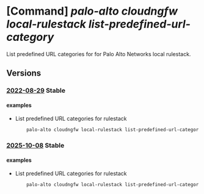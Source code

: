 # [Command] _palo-alto cloudngfw local-rulestack list-predefined-url-category_

List predefined URL categories for for Palo Alto Networks local rulestack.

## Versions

### [2022-08-29](/Resources/mgmt-plane/L3N1YnNjcmlwdGlvbnMve30vcmVzb3VyY2Vncm91cHMve30vcHJvdmlkZXJzL3BhbG9hbHRvbmV0d29ya3MuY2xvdWRuZ2Z3L2xvY2FscnVsZXN0YWNrcy97fS9saXN0cHJlZGVmaW5lZHVybGNhdGVnb3JpZXM=/2022-08-29.xml) **Stable**

<!-- mgmt-plane /subscriptions/{}/resourcegroups/{}/providers/paloaltonetworks.cloudngfw/localrulestacks/{}/listpredefinedurlcategories 2022-08-29 -->

#### examples

- List predefined URL categories for rulestack
    ```bash
        palo-alto cloudngfw local-rulestack list-predefined-url-category -g MyResourceGroup -n MyLocalRulestacks
    ```

### [2025-10-08](/Resources/mgmt-plane/L3N1YnNjcmlwdGlvbnMve30vcmVzb3VyY2Vncm91cHMve30vcHJvdmlkZXJzL3BhbG9hbHRvbmV0d29ya3MuY2xvdWRuZ2Z3L2xvY2FscnVsZXN0YWNrcy97fS9saXN0cHJlZGVmaW5lZHVybGNhdGVnb3JpZXM=/2025-10-08.xml) **Stable**

<!-- mgmt-plane /subscriptions/{}/resourcegroups/{}/providers/paloaltonetworks.cloudngfw/localrulestacks/{}/listpredefinedurlcategories 2025-10-08 -->

#### examples

- List predefined URL categories for rulestack
    ```bash
        palo-alto cloudngfw local-rulestack list-predefined-url-category -g MyResourceGroup -n MyLocalRulestacks
    ```
